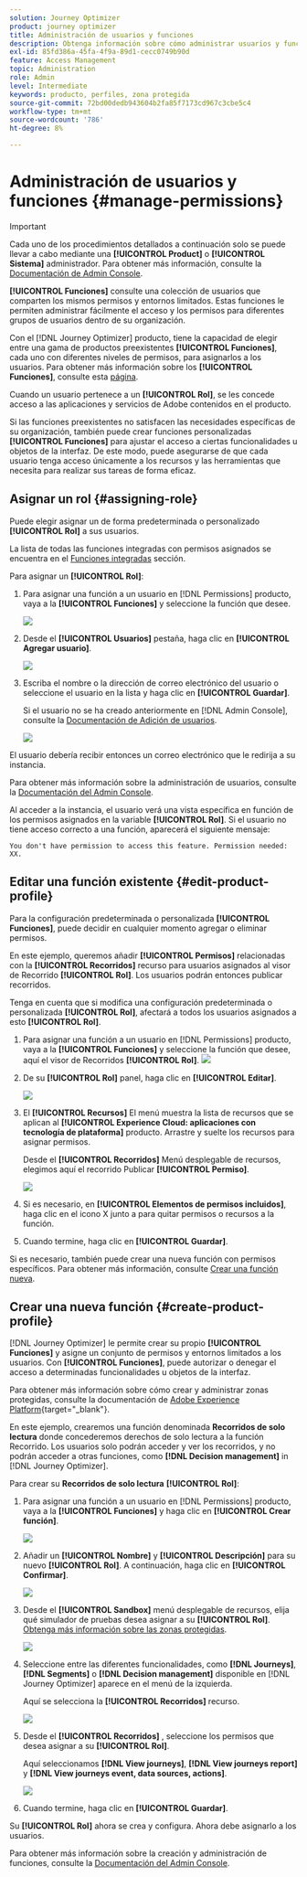 ```yaml
---
solution: Journey Optimizer
product: journey optimizer
title: Administración de usuarios y funciones
description: Obtenga información sobre cómo administrar usuarios y funciones
exl-id: 85fd386a-45fa-4f9a-89d1-cecc0749b90d
feature: Access Management
topic: Administration
role: Admin
level: Intermediate
keywords: producto, perfiles, zona protegida
source-git-commit: 72bd00dedb943604b2fa85f7173cd967c3cbe5c4
workflow-type: tm+mt
source-wordcount: '786'
ht-degree: 8%

---
```


# Administración de usuarios y funciones {#manage-permissions}

>[!IMPORTANT]
>
> Cada uno de los procedimientos detallados a continuación solo se puede llevar a cabo mediante una **[!UICONTROL Product]** o **[!UICONTROL Sistema]** administrador. Para obtener más información, consulte la [Documentación de Admin Console](https://helpx.adobe.com/enterprise/admin-guide.html/enterprise/using/admin-roles.ug.html).

**[!UICONTROL Funciones]** consulte una colección de usuarios que comparten los mismos permisos y entornos limitados. Estas funciones le permiten administrar fácilmente el acceso y los permisos para diferentes grupos de usuarios dentro de su organización.

Con el [!DNL Journey Optimizer] producto, tiene la capacidad de elegir entre una gama de productos preexistentes **[!UICONTROL Funciones]**, cada uno con diferentes niveles de permisos, para asignarlos a los usuarios. Para obtener más información sobre los **[!UICONTROL Funciones]**, consulte esta [página](ootb-product-profiles.md).

Cuando un usuario pertenece a un **[!UICONTROL Rol]**, se les concede acceso a las aplicaciones y servicios de Adobe contenidos en el producto.

Si las funciones preexistentes no satisfacen las necesidades específicas de su organización, también puede crear funciones personalizadas **[!UICONTROL Funciones]** para ajustar el acceso a ciertas funcionalidades u objetos de la interfaz. De este modo, puede asegurarse de que cada usuario tenga acceso únicamente a los recursos y las herramientas que necesita para realizar sus tareas de forma eficaz.

## Asignar un rol {#assigning-role}

Puede elegir asignar un de forma predeterminada o personalizado **[!UICONTROL Rol]** a sus usuarios.

La lista de todas las funciones integradas con permisos asignados se encuentra en el [Funciones integradas](ootb-product-profiles.md) sección.

Para asignar un **[!UICONTROL Rol]**:

1. Para asignar una función a un usuario en [!DNL Permissions] producto, vaya a la **[!UICONTROL Funciones]** y seleccione la función que desee.

   ![](assets/do-not-localize/access_control_2.png)

1. Desde el **[!UICONTROL Usuarios]** pestaña, haga clic en **[!UICONTROL Agregar usuario]**.

   ![](assets/do-not-localize/access_control_3.png)

1. Escriba el nombre o la dirección de correo electrónico del usuario o seleccione el usuario en la lista y haga clic en **[!UICONTROL Guardar]**.

   Si el usuario no se ha creado anteriormente en [!DNL Admin Console], consulte la [Documentación de Adición de usuarios](https://helpx.adobe.com/enterprise/admin-guide.html/enterprise/using/manage-users-individually.ug.html#add-users).

   ![](assets/do-not-localize/access_control_4.png)

El usuario debería recibir entonces un correo electrónico que le redirija a su instancia.

Para obtener más información sobre la administración de usuarios, consulte la [Documentación del Admin Console](https://helpx.adobe.com/enterprise/admin-guide.html/enterprise/using/manage-users-individually.ug.html).

Al acceder a la instancia, el usuario verá una vista específica en función de los permisos asignados en la variable **[!UICONTROL Rol]**. Si el usuario no tiene acceso correcto a una función, aparecerá el siguiente mensaje:

`You don't have permission to access this feature. Permission needed: XX.`

## Editar una función existente {#edit-product-profile}

Para la configuración predeterminada o personalizada **[!UICONTROL Funciones]**, puede decidir en cualquier momento agregar o eliminar permisos.

En este ejemplo, queremos añadir **[!UICONTROL Permisos]** relacionadas con la **[!UICONTROL Recorridos]** recurso para usuarios asignados al visor de Recorrido **[!UICONTROL Rol]**. Los usuarios podrán entonces publicar recorridos.

Tenga en cuenta que si modifica una configuración predeterminada o personalizada **[!UICONTROL Rol]**, afectará a todos los usuarios asignados a esto **[!UICONTROL Rol]**.

1. Para asignar una función a un usuario en [!DNL Permissions] producto, vaya a la **[!UICONTROL Funciones]** y seleccione la función que desee, aquí el visor de Recorridos **[!UICONTROL Rol]**.
   ![](assets/do-not-localize/access_control_5.png)

1. De su **[!UICONTROL Rol]** panel, haga clic en **[!UICONTROL Editar]**.

   ![](assets/do-not-localize/access_control_6.png)

1. El **[!UICONTROL Recursos]** El menú muestra la lista de recursos que se aplican al **[!UICONTROL Experience Cloud: aplicaciones con tecnología de plataforma]** producto. Arrastre y suelte los recursos para asignar permisos.

   Desde el **[!UICONTROL Recorridos]** Menú desplegable de recursos, elegimos aquí el recorrido Publicar **[!UICONTROL Permiso]**.

   ![](assets/do-not-localize/access_control_14.png)

1. Si es necesario, en **[!UICONTROL Elementos de permisos incluidos]**, haga clic en el icono X junto a para quitar permisos o recursos a la función.

1. Cuando termine, haga clic en **[!UICONTROL Guardar]**.

Si es necesario, también puede crear una nueva función con permisos específicos. Para obtener más información, consulte [Crear una función nueva](#create-product-profile).

## Crear una nueva función {#create-product-profile}

[!DNL Journey Optimizer] le permite crear su propio **[!UICONTROL Funciones]** y asigne un conjunto de permisos y entornos limitados a los usuarios. Con **[!UICONTROL Funciones]**, puede autorizar o denegar el acceso a determinadas funcionalidades u objetos de la interfaz.

Para obtener más información sobre cómo crear y administrar zonas protegidas, consulte la documentación de [Adobe Experience Platform](https://experienceleague.adobe.com/docs/experience-platform/sandbox/ui/user-guide.html?lang=es){target="_blank"}.

En este ejemplo, crearemos una función denominada **Recorridos de solo lectura** donde concederemos derechos de solo lectura a la función Recorrido. Los usuarios solo podrán acceder y ver los recorridos, y no podrán acceder a otras funciones, como **[!DNL  Decision management]** in [!DNL Journey Optimizer].

Para crear su **Recorridos de solo lectura** **[!UICONTROL Rol]**:

1. Para asignar una función a un usuario en [!DNL Permissions] producto, vaya a la **[!UICONTROL Funciones]** y haga clic en **[!UICONTROL Crear función]**.

   ![](assets/do-not-localize/access_control_9.png)

1. Añadir un **[!UICONTROL Nombre]** y **[!UICONTROL Descripción]** para su nuevo **[!UICONTROL Rol]**. A continuación, haga clic en **[!UICONTROL Confirmar]**.

   ![](assets/do-not-localize/access_control_10.png)

1. Desde el **[!UICONTROL Sandbox]** menú desplegable de recursos, elija qué simulador de pruebas desea asignar a su **[!UICONTROL Rol]**. [Obtenga más información sobre las zonas protegidas](sandboxes.md).

   ![](assets/do-not-localize/access_control_13.png)

1. Seleccione entre las diferentes funcionalidades, como **[!DNL Journeys]**, **[!DNL Segments]** <!--CHECK--> o **[!DNL Decision management]** disponible en [!DNL Journey Optimizer] aparece en el menú de la izquierda.

   Aquí se selecciona la **[!UICONTROL Recorridos]** recurso.

   ![](assets/do-not-localize/access_control_11.png)

1. Desde el **[!UICONTROL Recorridos]** , seleccione los permisos que desea asignar a su **[!UICONTROL Rol]**.

   Aquí seleccionamos **[!DNL View journeys]**, **[!DNL View journeys report]**  y **[!DNL View journeys event, data sources, actions]**.

   ![](assets/do-not-localize/access_control_12.png)

1. Cuando termine, haga clic en **[!UICONTROL Guardar]**.

Su **[!UICONTROL Rol]** ahora se crea y configura. Ahora debe asignarlo a los usuarios.

Para obtener más información sobre la creación y administración de funciones, consulte la [Documentación del Admin Console](https://experienceleague.adobe.com/docs/experience-platform/access-control/abac/permissions-ui/roles.html?lang=es).
